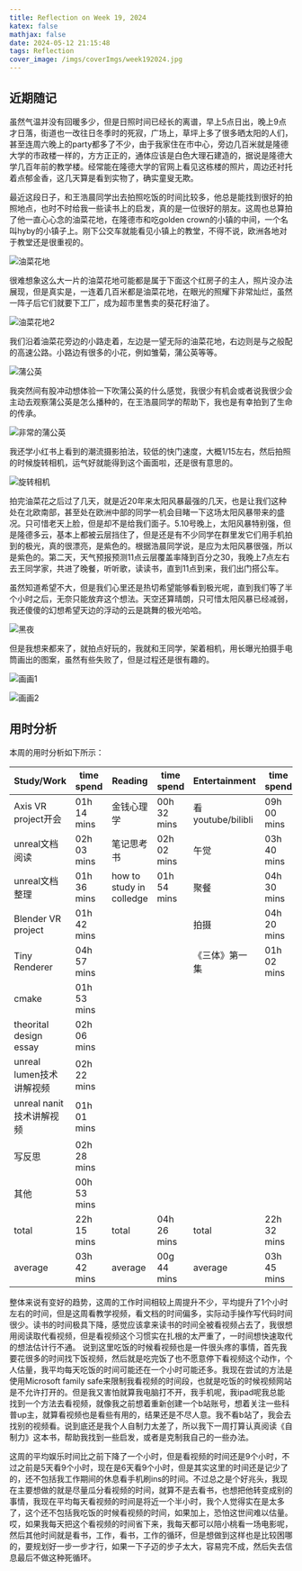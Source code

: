 ```yaml
---
title: Reflection on Week 19, 2024
katex: false
mathjax: false
date: 2024-05-12 21:15:48
tags: Reflection
cover_image: /imgs/coverImgs/week192024.jpg
---
```


## 近期随记

虽然气温并没有回暖多少，但是日照时间已经长的离谱，早上5点日出，晚上9点才日落，街道也一改往日冬季时的死寂，广场上，草坪上多了很多晒太阳的人们，甚至连周六晚上的party都多了不少，由于我家住在市中心，旁边几百米就是隆德大学的市政楼一样的，方方正正的，通体应该是白色大理石建造的，据说是隆德大学几百年前的教学楼。经常能在隆德大学的官网上看见这栋楼的照片，周边还衬托着点郁金香，这几天算是看到实物了，确实童叟无欺。

最近这段日子，和王浩晨同学出去拍照吃饭的时间比较多，他总是能找到很好的拍照地点，也时不时给我一些读书上的启发，真的是一位很好的朋友。这周也总算拍了他一直心心念的油菜花地，在隆德市和吃golden crown的小镇的中间，一个名叫hyby的小镇子上。刚下公交车就能看见小镇上的教堂，不得不说，欧洲各地对于教堂还是很重视的。


![油菜花地](/imgs/ReflectionWeek192024/img1.jpg) 

很难想象这么大一片的油菜花地可能都是属于下面这个红房子的主人，照片没办法展现，但是真实是，一连着几百米都是油菜花地，在眼光的照耀下非常灿烂，虽然一阵子后它们就要下工厂，成为超市里售卖的葵花籽油了。


![油菜花地2](/imgs/ReflectionWeek192024/img5.jpg) 

我们沿着油菜花旁边的小路走着，左边是一望无际的油菜花地，右边则是与之般配的高速公路。小路边有很多的小花，例如雏菊，蒲公英等等。

![蒲公英](/imgs/ReflectionWeek192024/img2.jpg) 

我突然间有股冲动想体验一下吹蒲公英的什么感觉，我很少有机会或者说我很少会主动去观察蒲公英是怎么播种的，在王浩晨同学的帮助下，我也是有幸拍到了生命的传承。

![非常的蒲公英](/imgs/ReflectionWeek192024/img3.jpg) 

我还学小红书上看到的潮流摄影拍法，较低的快门速度，大概1/15左右，然后拍照的时候旋转相机，运气好就能得到这个画面啦，还是很有意思的。

![旋转相机](/imgs/ReflectionWeek192024/img4.jpg) 


拍完油菜花之后过了几天，就是近20年来太阳风暴最强的几天，也是让我们这种处在北欧南部，甚至处在欧洲中部的同学一机会目睹一下这场太阳风暴带来的盛况。只可惜老天上脸，但是却不是给我们面子。5.10号晚上，太阳风暴特别强，但是隆德多云，基本上都被云层挡住了，但是还是有不少同学在群里发它们用手机拍到的极光，真的很漂亮，是紫色的。根据浩晨同学说，是应为太阳风暴很强，所以是紫色的。第二天，天气预报预测11点云层覆盖率降到百分之30，我晚上7点左右去王同学家，共进了晚餐，听听歌，读读书，直到11点到来，我们出门搭公车。

虽然知道希望不大，但是我们心里还是热切希望能够看到极光呢，直到我们等了半个小时之后，无奈只能放弃这个想法。天空还算晴朗，只可惜太阳风暴已经减弱，我还傻傻的幻想希望天边的浮动的云是跳舞的极光哈哈。

![黑夜](/imgs/ReflectionWeek192024/img8.jpg) 

但是我想来都来了，就拍点好玩的，我就和王同学，架着相机，用长曝光拍摄手电筒画出的图案，虽然有些失败了，但是过程还是很有趣的。


![画画1](/imgs/ReflectionWeek192024/img6.jpg) 

![画画2](/imgs/ReflectionWeek192024/img7.jpg) 


## 用时分析

本周的用时分析如下所示：

| Study/Work               | time spend  | Reading                  | time spend  | Entertainment     | time spend  | Miscellaneous              | time spend  |
|--------------------------|-------------|--------------------------|-------------|-------------------|-------------|----------------------------|-------------|
| Axis VR project开会      | 01h 14 mins | 金钱心理学               | 00h 32 mins | 看youtube/bilibli | 09h 00 mins | 徐帅学长user test          | 01h 15 mins |
| unreal文档阅读           | 02h 03 mins | 笔记思考书               | 02h 02 mins | 午觉              | 03h 40 mins | 做饭                       | 02h 02 mins |
| unreal文档整理           | 01h 36 mins | how to study in colledge | 01h 54 mins | 聚餐              | 04h 30 mins | 和小桃视频讨论正事         | 02h 00 mins |
| Blender VR project       | 01h 42 mins |                          |             | 拍摄              | 04h 20 mins | 逛超市                     | 00h 40 mins |
| Tiny Renderer            | 04h 57 mins |                          |             | 《三体》第一集    | 01h 02 mins | 买pizza                    | 00h 35 mins |
| cmake                    | 01h 53 mins |                          |             |                   |             | 打扫房间卫生               | 00h 37 mins |
| theorital design essay   | 02h 06 mins |                          |             |                   |             | corridor semester cleaning | 02h 48 mins |
| unreal lumen技术讲解视频 | 02h 22 mins |                          |             |                   |             | 和我妈打电话               | 01h 18 mins |
| unreal nanit技术讲解视频 | 01h 01 mins |                          |             |                   |             |                            |             |
| 写反思                   | 02h 28 mins |                          |             |                   |             |                            |             |
| 其他                     | 00h 53 mins |                          |             |                   |             |                            |             |
| total                    | 22h 15 mins | total                    | 04h 26 mins | total             | 22h 32 mins | total                      | 09h 59 mins |
| average                  | 03h 42 mins | average                  | 00g 44 mins | average           | 03h 45 mins | average                    | 01h 40 mins |

整体来说有变好的趋势，这周的工作时间相较上周提升不少，平均提升了1个小时左右的时间，但是这周看教学视频，看文档的时间偏多，实际动手操作写代码时间很少。读书的时间极具下降，感觉应该拿来读书的时间全被看视频占去了，我很想用阅读取代看视频，但是看视频这个习惯实在扎根的太严重了，一时间想快速取代的想法估计行不通。
说到这里吃饭的时候看视频也是一件很头疼的事情，首先我要花很多的时间找下饭视频，然后就是吃完饭了也不愿意停下看视频这个动作，个人估量，我平均每天吃饭的时间可能还在一个小时可能还多。我现在尝试的方法是使用Microsoft family safe来限制我看视频的时间段，也就是吃饭的时候视频网站是不允许打开的。但是我又害怕就算我电脑打不开，我手机呢，我ipad呢我总能找到一个方法去看视频，就像我之前想着重新创建一个b站账号，想着关注一些科普up主，就算看视频也是看些有用的，结果还是不尽人意。我不看b站了，我会去找别的视频看。说到底还是我个人自制力太差了，所以我下一周打算认真阅读《自制力》这本书，帮助我找到一些启发，或者是克制我自己的一些办法。

这周的平均娱乐时间比之前下降了一个小时，但是看视频的时间还是9个小时，不过之前是5天看9个小时，现在是6天看9个小时，但是其实这里的时间还是记少了的，还不包括我工作期间的休息看手机刷ins的时间。不过总之是个好兆头，我现在主要想做的就是尽量瓜分看视频的时间，就算不是去看书，也想把他转变成别的事情，我现在平均每天看视频的时间是将近一个半小时，我个人觉得实在是太多了，这个还不包括我吃饭的时候看视频的时间，如果加上，恐怕这世间难以估量。哎，如果我每天把这个看视频的时间省下来，我每天都可以陪小桃看一场电影呢，然后其他时间就是看书，工作，看书，工作的循环，但是想做到这样也是比较困哪的，要规划好一步一步才行，如果一下子迈的步子太大，容易完不成，然后失去信息最后不做这种死循环。
























